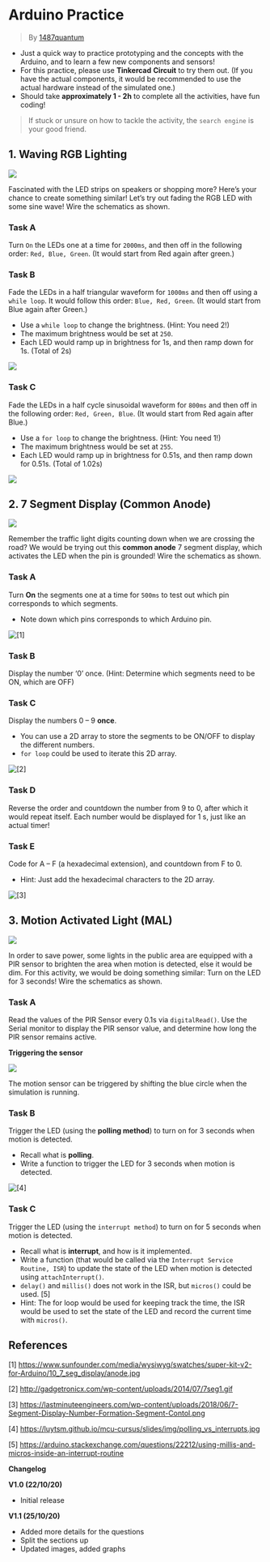 # Arduino Practice

> By [1487quantum](https://github.com/1487quantum)

* Just a quick way to practice prototyping and the concepts with the Arduino, and to learn a few new components and sensors!
* For this practice, please use **Tinkercad** **Circuit** to try them out. (If you have the actual components, it would be recommended to use the actual hardware instead of the simulated one.)
* Should take **approximately 1 - 2h** to complete all the activities, have fun coding!

> If stuck or unsure on how to tackle the activity, the `search engine` is your good friend.

## 1. Waving RGB Lighting

![](assets/act1_sch.jpg)

Fascinated with the LED strips on speakers or shopping more? Here’s your chance to create something similar! Let’s try out fading the RGB LED with some sine wave! Wire the schematics as shown.

### Task A

Turn `On` the LEDs one at a time for `2000ms`, and then off in the following order: `Red, Blue, Green`. (It would start from Red again after green.)

### Task B

Fade the LEDs in a half triangular waveform for `1000ms` and then off using a `while loop`. It would follow this order: `Blue, Red, Green`. (It would start from Blue again after Green.)

* Use a `while loop` to change the brightness. (Hint: You need 2!)
* The maximum brightness would be set at `250`.
* Each LED would ramp up in brightness for 1s, and then ramp down for 1s. (Total of 2s)

![](assets/act1_b.PNG)

### Task C

Fade the LEDs in a half cycle sinusoidal waveform for `800ms` and then off in the following order: `Red, Green, Blue`. (It would start from Red again after Blue.)

* Use a `for loop` to change the brightness. (Hint: You need 1!)
* The maximum brightness would be set at `255`.
* Each LED would ramp up in brightness for 0.51s, and then ramp down for 0.51s. (Total of 1.02s)

![](assets/act1_c.PNG)



## 2. 7 Segment Display (Common Anode)

![](assets/act2_sch.jpg)

Remember the traffic light digits counting down when we are crossing the road? We would be trying out this **common anode** 7 segment display, which activates the LED when the pin is grounded! Wire the schematics as shown.

### Task A

Turn **On** the segments one at a time for `500ms` to test out which pin corresponds to which segments. 

* Note down which pins corresponds to which Arduino pin.

![[1]](assets/c_an_7seg.jpg)

### Task B

Display the number ‘0’ once. (Hint: Determine which segments need to be ON, which are OFF)

### Task C

Display the numbers 0 – 9 **once**. 

* You can use a 2D array to store the segments to be ON/OFF to display the different numbers.
* `for loop` could be used to iterate this 2D array.

![[2]](assets/act2b_7seg.gif)

### Task D

Reverse the order and countdown the number from 9 to 0, after which it would repeat itself. Each number would be displayed for 1 s, just like an actual timer!

### Task E

Code for A – F (a hexadecimal extension), and countdown from F to 0.

* Hint: Just add the hexadecimal characters to the 2D array.

![[3]](assets/act2e_hex.png)



## 3. Motion Activated Light (MAL)

![](assets/act3_sch.jpg)

In order to save power, some lights in the public area are equipped with a PIR sensor to brighten the area when motion is detected, else it would be dim. For this activity, we would be doing something similar: Turn on the LED for 3 seconds! Wire the schematics as shown.

### Task A

Read the values of the PIR Sensor every 0.1s via `digitalRead()`. Use the Serial monitor to display the PIR sensor value, and determine how long the PIR sensor remains active.

**Triggering the sensor**

![](assets/act3a.jpg)

The motion sensor can be triggered by shifting the blue circle when the simulation is running.

### Task B

Trigger the LED (using the **polling method**) to turn on for 3 seconds when motion is detected.

* Recall what is **polling**.
* Write a function to trigger the LED for 3 seconds when motion is detected.

![[4]](assets/act3b.jpg)

### Task C

Trigger the LED (using the `interrupt method`) to turn on for 5 seconds when motion is detected.

* Recall what is **interrupt**, and how is it implemented.
* Write a function (that would be called via the `Interrupt Service Routine, ISR`) to update the state of the LED when motion is detected using `attachInterrupt()`.
* `delay()` and `millis()` does not work in the ISR, but `micros()` could be used. [5]
* Hint: The for loop would be used for keeping track the time, the ISR would be used to set the state of the LED and record the current time with `micros()`.



## References

[1] https://www.sunfounder.com/media/wysiwyg/swatches/super-kit-v2-for-Arduino/10_7_seg_display/anode.jpg

[2] http://gadgetronicx.com/wp-content/uploads/2014/07/7seg1.gif

[3] https://lastminuteengineers.com/wp-content/uploads/2018/06/7-Segment-Display-Number-Formation-Segment-Contol.png

[4] https://luytsm.github.io/mcu-cursus/slides/img/polling_vs_interrupts.jpg

[5] https://arduino.stackexchange.com/questions/22212/using-millis-and-micros-inside-an-interrupt-routine



**Changelog**

**V1.0 (22/10/20)**

* Initial release

**V1.1 (25/10/20)**

* Added more details for the questions
* Split the sections up
* Updated images, added graphs